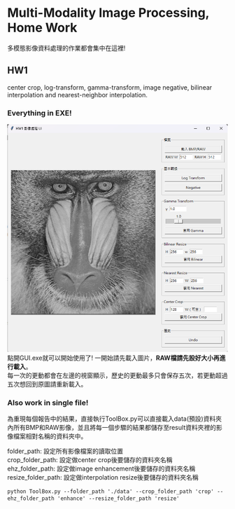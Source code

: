 # Multi-Modality Image Processing, Home Work

多模態影像資料處理的作業都會集中在這裡!


## HW1
center crop, log-transform, gamma-transform, image negative, bilinear interpolation and nearest-neighbor interpolation.
### Everything in EXE!

![UI preview](exe_screenshot.png)
點開GUI.exe就可以開始使用了! 一開始請先載入圖片，**RAW檔請先設好大小再進行載入**。  
每一次的更動都會在左邊的視窗顯示，歷史的更動最多只會保存五次，若更動超過五次想回到原圖請重新載入。

### Also work in single file!
為重現每個報告中的結果，直接執行ToolBox.py可以直接載入data(預設)資料夾內所有BMP和RAW影像，並且將每一個步驟的結果都儲存至result資料夾裡的影像檔案相對名稱的資料夾中。  
  
folder_path: 設定所有影像檔案的讀取位置  
crop_folder_path: 設定做center crop後要儲存的資料夾名稱  
ehz_folder_path: 設定做image enhancement後要儲存的資料夾名稱  
resize_folder_path: 設定做interpolation resize後要儲存的資料夾名稱  

    python ToolBox.py --folder_path './data' --crop_folder_path 'crop' --ehz_folder_path 'enhance' --resize_folder_path 'resize'